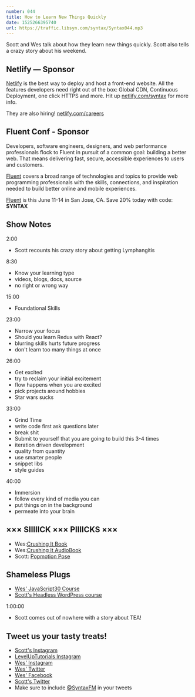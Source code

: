 ```yaml
---
number: 044
title: How to Learn New Things Quickly
date: 1525266395740
url: https://traffic.libsyn.com/syntax/Syntax044.mp3
---
```


Scott and Wes talk about how they learn new things quickly. Scott also tells a crazy story about his weekend.

## Netlify — Sponsor

[Netlify](https://netlify.com/syntax) is the best way to deploy and host a front-end website. All the features developers need right out of the box: Global CDN, Continuous Deployment, one click HTTPS and more. Hit up [netlify.com/syntax](https://netlify.com/syntax) for more info.

They are also hiring! [netlify.com/careers](https://netlify.com/careers)

## Fluent Conf - Sponsor

Developers, software engineers, designers, and web performance professionals flock to Fluent in pursuit of a common goal: building a better web. That means delivering fast, secure, accessible experiences to users and customers.

[Fluent](https://conferences.oreilly.com/fluent/fl-ca) covers a broad range of technologies and topics to provide web programming professionals with the skills, connections, and inspiration needed to build better online and mobile experiences.

[Fluent](https://conferences.oreilly.com/fluent/fl-ca) is this June 11-14 in San Jose, CA. Save 20% today with code: **SYNTAX**

## Show Notes

2:00

- Scott recounts his crazy story about getting Lymphangitis

8:30

- Know your learning type
- videos, blogs, docs, source
- no right or wrong way

15:00

- Foundational Skills

23:00

- Narrow your focus
- Should you learn Redux with React?
- blurring skills hurts future progress
- don't learn too many things at once

26:00

- Get excited
- try to reclaim your initial excitement
- flow happens when you are excited
- pick projects around hobbies
- Star wars sucks

33:00

- Grind Time
- write code first ask questions later
- break shit
- Submit to yourself that you are going to build this 3-4 times
- iteration driven development
- quality from quantity
- use smarter people
- snippet libs
- style guides

40:00

- Immersion
- follow every kind of media you can
- put things on in the background
- permeate into your brain

## ××× SIIIIICK ××× PIIIICKS ×××

- Wes:[Crushing It Book](https://amzn.to/2FC4PIv)
- Wes:[Crushing It AudioBook](https://amzn.to/2JL8ZQQ)
- Scott: [Popmotion Pose](https://popmotion.io/pose/)

## Shameless Plugs

- [Wes' JavaScript30 Course](https://javascript30.com/)
- [Scott's Headless WordPress course](https://LevelUpTutorials.com/store)

1:00:00

- Scott comes out of nowhere with a story about TEA!

## Tweet us your tasty treats!

- [Scott's Instagram](https://www.instagram.com/stolinski/)
- [LevelUpTutorials Instagram](https://www.instagram.com/LevelUpTutorials/)
- [Wes' Instagram](https://www.instagram.com/wesbos/)
- [Wes' Twitter](https://twitter.com/wesbos)
- [Wes' Facebook](https://www.facebook.com/wesbos.developer)
- [Scott's Twitter](https://twitter.com/stolinski)
- Make sure to include [@SyntaxFM](https://twitter.com/SyntaxFM) in your tweets
